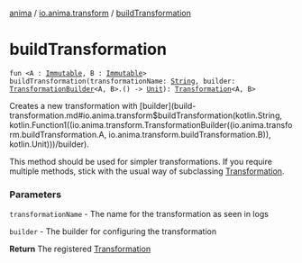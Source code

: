 [anima](../index.md) / [io.anima.transform](index.md) / [buildTransformation](./build-transformation.md)

# buildTransformation

`fun <A : `[`Immutable`](-immutable/index.md)`, B : `[`Immutable`](-immutable/index.md)`> buildTransformation(transformationName: `[`String`](https://kotlinlang.org/api/latest/jvm/stdlib/kotlin/-string/index.html)`, builder: `[`TransformationBuilder`](-transformation-builder/index.md)`<A, B>.() -> `[`Unit`](https://kotlinlang.org/api/latest/jvm/stdlib/kotlin/-unit/index.html)`): `[`Transformation`](-transformation/index.md)`<A, B>`

Creates a new transformation with [builder](build-transformation.md#io.anima.transform$buildTransformation(kotlin.String, kotlin.Function1((io.anima.transform.TransformationBuilder((io.anima.transform.buildTransformation.A, io.anima.transform.buildTransformation.B)), kotlin.Unit)))/builder).

This method should be used for simpler transformations. If you require multiple methods,
stick with the usual way of subclassing [Transformation](-transformation/index.md).

### Parameters

`transformationName` - The name for the transformation as seen in logs

`builder` - The builder for configuring the transformation

**Return**
The registered [Transformation](-transformation/index.md)

